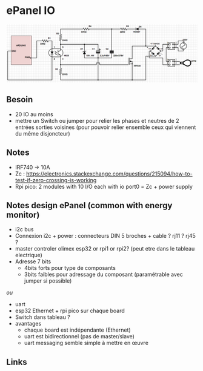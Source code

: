 # ePanel IO

![](mosfet-dimmer.png)

## Besoin
 - 20 IO au moins
 - mettre un Switch ou jumper pour relier les phases et neutres de 2 entrées sorties voisines (pour pouvoir relier ensemble ceux qui viennent du même disjoncteur)

## Notes

 - IRF740 -> 10A
 - Zc : https://electronics.stackexchange.com/questions/215094/how-to-test-if-zero-crossing-is-working
 - Rpi pico: 2 modules with 10 I/O each with io port0 = Zc + power supply

## Notes design ePanel (common with energy monitor)

 - i2c bus
 - Connexion i2c + power : connecteurs DIN 5 broches + cable ? rj11 ? rj45 ?
 - master controler olimex esp32 or rpi1 or rpi2? (peut etre dans le tableau electrique)
 - Adresse 7 bits
   - 4bits forts pour type de composants
   - 3bits faibles pour adressage du composant (paramétrable avec jumper si possible)

_ou_

 - uart
 - esp32 Ethernet + rpi pico sur chaque board
 - Switch dans tableau ?
 - avantages
   - chaque board est indépendante (Ethernet)
   - uart est bidirectionnel (pas de master/slave)
   - uart messaging semble simple à mettre en œuvre

## Links
